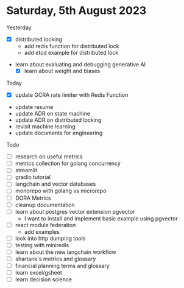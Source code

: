 # Saturday, 5th August 2023

Yesterday
- [x] distributed locking
  - add redis function for distributed lock
  - add etcd example for distributed lock
- learn about evaluating and debugging generative AI
	- [x] learn about weight and biases

Today
- [x] update GCRA rate limiter with Redis Function
- update resume
- update ADR on state machine
- update ADR on distributed locking
- revisit machine learning
- update documents for engineering

Todo
- [ ] research on useful metrics
- [ ] metrics collection for golang concurrency
- [ ] streamlit
- [ ] gradio tutorial
- [ ] langchain and vector databases
- [ ] monorepo with golang vs microrepo
- [ ] DORA Metrics
- [ ] cleanup documentation
- [ ] learn about postgres vector extension pgvector
	- I want to install and implement basic example using pgvector
- [ ] react module federation
  - add examples
- [ ] look into http dumping tools
- [ ] testing with miniredis
- [ ] learn about the new langchain workflow
- [ ] shartank's metrics and glossary
- [ ] financial planning terms and glossary
- [ ] learn excel/gsheet
- [ ] learn decision science
